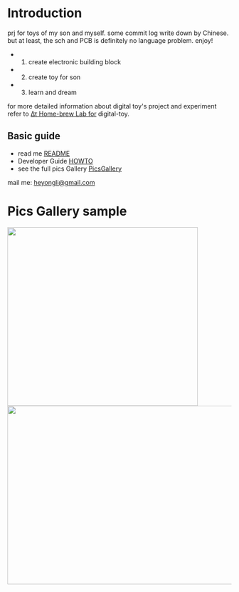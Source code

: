 # Introduction #
prj for toys of my son and myself. some commit log write down by Chinese. but at least, the sch and PCB is definitely no language problem. enjoy!

  * 1. create electronic building block
  * 2. create toy for son
  * 3. learn and dream

for more detailed information about digital toy's project and experiment refer to
[Δτ Home-brew Lab for](https://sites.google.com/site/linuxdigitallab/) digital-toy.

## Basic guide ##
  * read me [README](README.md)
  * Developer Guide [HOWTO](HOWTO.md)
  * see the full pics Gallery [PicsGallery](PicsGallery.md)

mail me: heyongli@gmail.com

# Pics Gallery sample #
<img width='428px' height='400px' src='https://lh5.googleusercontent.com/-_H6GdWN3JOI/TjYecYdVkZI/AAAAAAAAFEY/Mh2wBkH0KLg/s640/1030243es0vpr04pei151p.jpg'>

<img width='783px' height='400px' src='https://lh6.googleusercontent.com/-YaXe6_AcsyA/TjYeSxEQW4I/AAAAAAAAFEA/Tu97V_CL8es/s800/15894_1284863444SKKp.jpg'>

